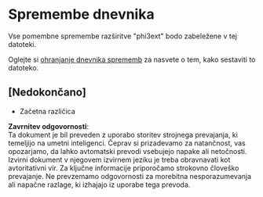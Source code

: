 # Spremembe dnevnika

Vse pomembne spremembe razširitve "phi3ext" bodo zabeležene v tej datoteki.

Oglejte si [ohranjanje dnevnika sprememb](http://keepachangelog.com/) za nasvete o tem, kako sestaviti to datoteko.

## [Nedokončano]

- Začetna različica

**Zavrnitev odgovornosti**:  
Ta dokument je bil preveden z uporabo storitev strojnega prevajanja, ki temeljijo na umetni inteligenci. Čeprav si prizadevamo za natančnost, vas opozarjamo, da lahko avtomatski prevodi vsebujejo napake ali netočnosti. Izvirni dokument v njegovem izvirnem jeziku je treba obravnavati kot avtoritativni vir. Za ključne informacije priporočamo strokovno človeško prevajanje. Ne prevzemamo odgovornosti za morebitna nesporazumevanja ali napačne razlage, ki izhajajo iz uporabe tega prevoda.